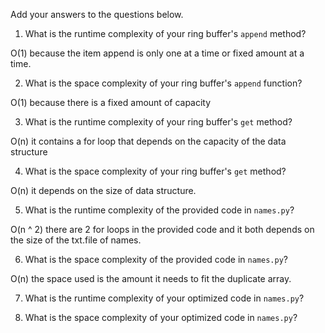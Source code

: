 Add your answers to the questions below.

1. What is the runtime complexity of your ring buffer's `append` method?

O(1) because the item append is only one at a time or fixed amount at a time.

2. What is the space complexity of your ring buffer's `append` function?

O(1) because there is a fixed amount of capacity

3. What is the runtime complexity of your ring buffer's `get` method?

O(n) it contains a for loop that depends on the capacity of the data structure

4. What is the space complexity of your ring buffer's `get` method?

O(n) it depends on the size of data structure.

5. What is the runtime complexity of the provided code in `names.py`?

O(n ^ 2) there are 2 for loops in the provided code and it both depends on the size of the txt.file of names.

6. What is the space complexity of the provided code in `names.py`?

O(n) the space used is the amount it needs to fit the duplicate array.

7. What is the runtime complexity of your optimized code in `names.py`?

8. What is the space complexity of your optimized code in `names.py`?
